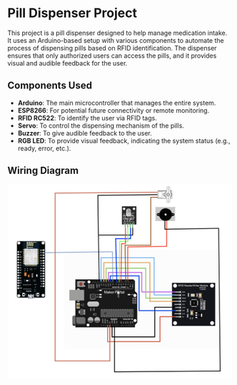 # Pill Dispenser Project

This project is a pill dispenser designed to help manage medication intake. It uses an Arduino-based setup with various components to automate the process of dispensing pills based on RFID identification. The dispenser ensures that only authorized users can access the pills, and it provides visual and audible feedback for the user.

## Components Used
- **Arduino**: The main microcontroller that manages the entire system.
- **ESP8266**: For potential future connectivity or remote monitoring.
- **RFID RC522**: To identify the user via RFID tags.
- **Servo**: To control the dispensing mechanism of the pills.
- **Buzzer**: To give audible feedback to the user.
- **RGB LED**: To provide visual feedback, indicating the system status (e.g., ready, error, etc.).

## Wiring Diagram

<p align="center">
  <img src="assets/img.png" alt="Wiring Diagram" width="500"/>
</p>
